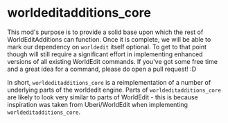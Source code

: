 # worldeditadditions_core

This mod's purpose is to provide a solid base upon which the rest of WorldEditAdditions can function. Once it is complete, we will be able to mark our dependency on `worldedit` itself optional. To get to that point though will still require a significant effort in implementing enhanced versions of all existing WorldEdit commands. If you've got some free time and a great idea for a command, please do open a pull request! :D

In short, `worldeditadditions_core` is a reimplementation of a number of underlying parts of the worldedit engine. Parts of `worldeditadditions_core` are likely to look very similar to parts of WorldEdit - this is because inspiration was taken from Uberi/WorldEdit when implementing `worldeditadditions_core`.

